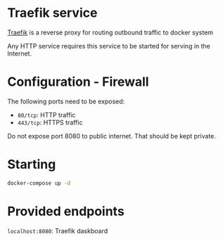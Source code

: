 # Traefik service

[Traefik] is a reverse proxy for routing outbound traffic to docker system

[Traefik]: https://containo.us/traefik/

Any HTTP service requires this service to be started for serving in the 
Internet.

# Configuration - Firewall

The following ports need to be exposed:

 - `80/tcp`: HTTP traffic
 - `443/tcp`: HTTPS traffic

Do not expose port 8080 to public internet. That should be kept private.

# Starting

```bash
docker-compose up -d
```

# Provided endpoints

`localhost:8080`: Traefik daskboard
